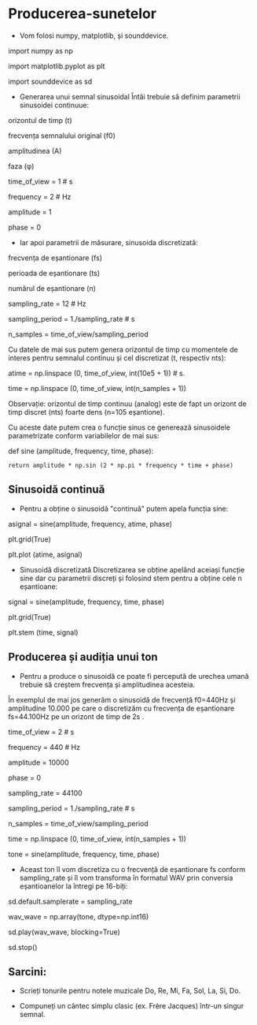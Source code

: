 # Producerea-sunetelor

- Vom folosi numpy, matplotlib, și sounddevice.

import numpy as np

import matplotlib.pyplot as plt

import sounddevice as sd

- Generarea unui semnal sinusoidal
Întâi trebuie să definim parametrii sinusoidei continuue:

orizontul de timp (t)

frecvența semnalului original (f0)

amplitudinea (A)

faza (φ)

time_of_view = 1     # s

frequency = 2        # Hz

amplitude = 1

phase = 0

- Iar apoi parametrii de măsurare, sinusoida discretizată:

frecvența de eșantionare (fs)

perioada de eșantionare (ts)

numărul de eșantionare (n)

sampling_rate = 12    # Hz

sampling_period = 1./sampling_rate  # s

n_samples = time_of_view/sampling_period

Cu datele de mai sus putem genera orizontul de timp cu momentele de interes pentru semnalul continuu și cel discretizat (t, respectiv nts):

atime = np.linspace (0, time_of_view, int(10e5 + 1)) # s.

time = np.linspace (0, time_of_view, int(n_samples + 1))

Observație: orizontul de timp continuu (analog) este de fapt un orizont de timp discret (nts) foarte dens (n=105 eșantione).

Cu aceste date putem crea o funcție sinus ce generează sinusoidele parametrizate conform variabilelor de mai sus:

def sine (amplitude, frequency, time, phase):

    return amplitude * np.sin (2 * np.pi * frequency * time + phase)
    
## Sinusoidă continuă
- Pentru a obține o sinusoidă "continuă" putem apela funcția sine:

asignal = sine(amplitude, frequency, atime, phase)

plt.grid(True)

plt.plot (atime, asignal)

- Sinusoidă discretizată
Discretizarea se obține apelând aceiași funcție sine dar cu parametrii discreți și folosind stem pentru a obține cele n eșantioane:

signal = sine(amplitude, frequency, time, phase)

plt.grid(True)

plt.stem (time, signal)

## Producerea și audiția unui ton
- Pentru a produce o sinusoidă ce poate fi percepută de urechea umană trebuie să creștem frecvența și amplitudinea acesteia.

În exemplul de mai jos generăm o sinusoidă de frecvență f0=440Hz
 și amplitudine 10.000
 pe care o discretizăm cu frecvența de eșantionare fs=44.100Hz
 pe un orizont de timp de 2s
.

time_of_view = 2     # s

frequency = 440      # Hz

amplitude = 10000

phase = 0

sampling_rate = 44100

sampling_period = 1./sampling_rate  # s

n_samples = time_of_view/sampling_period

time = np.linspace (0, time_of_view, int(n_samples + 1))

tone = sine(amplitude, frequency, time, phase)

- Aceast ton îl vom discretiza cu o frecvență de eșantionare fs
 conform sampling_rate și îl vom transforma în formatul WAV prin conversia eșantioanelor la întregi pe 16-biți:

sd.default.samplerate = sampling_rate

wav_wave = np.array(tone, dtype=np.int16)

sd.play(wav_wave, blocking=True)

sd.stop()

## Sarcini:

- Scrieți tonurile pentru notele muzicale Do, Re, Mi, Fa, Sol, La, Si, Do.

- Compuneți un cântec simplu clasic (ex. Frère Jacques) într-un singur semnal.
